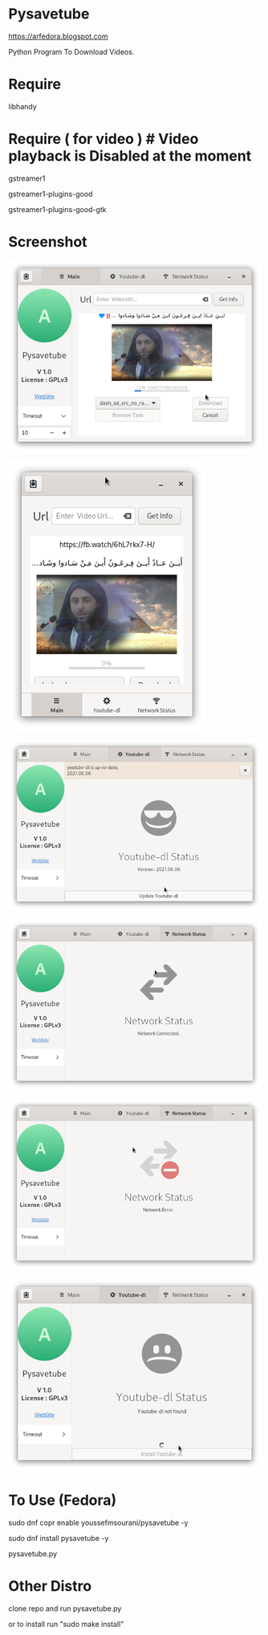 # Pysavetube

https://arfedora.blogspot.com

Python Program To Download Videos.

# Require 

libhandy


# Require ( for video  )  # Video playback is Disabled at the moment  
gstreamer1

gstreamer1-plugins-good

gstreamer1-plugins-good-gtk


# Screenshot

![Alt text](https://raw.githubusercontent.com/yucefsourani/pysavetube/master/Screenshot1.png "Screenshot")

![Alt text](https://raw.githubusercontent.com/yucefsourani/pysavetube/master/Screenshot2.png "Screenshot")

![Alt text](https://raw.githubusercontent.com/yucefsourani/pysavetube/master/Screenshot3.png "Screenshot")

![Alt text](https://raw.githubusercontent.com/yucefsourani/pysavetube/master/Screenshot4.png "Screenshot")

![Alt text](https://raw.githubusercontent.com/yucefsourani/pysavetube/master/Screenshot5.png "Screenshot")

![Alt text](https://raw.githubusercontent.com/yucefsourani/pysavetube/master/Screenshot6.png "Screenshot")




# To Use (Fedora)

   sudo dnf copr enable youssefmsourani/pysavetube -y
 
   sudo dnf install pysavetube  -y
 
   pysavetube.py
   
# Other Distro 

   clone repo and run pysavetube.py

   or to  install run "sudo make install"
  

